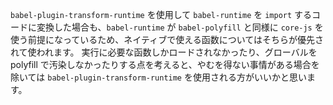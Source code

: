 `babel-plugin-transform-runtime` を使用して `babel-runtime` を `import` するコードに変換した場合も、`babel-runtime` が `babel-polyfill` と同様に `core-js` を使う前提になっているため、ネイティブで使える函数についてはそちらが優先されて使われます。
実行に必要な函数しかロードされなかったり、グローバルを polyfill で汚染しなかったりする点を考えると、やむを得ない事情がある場合を除いては `babel-plugin-transform-runtime` を使用される方がいいかと思います。
